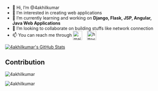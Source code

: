 - 👋 Hi, I’m @4akhilkumar
- 👀 I’m interested in creating web applications
- 🌱 I’m currently learning and working on **Django, Flask, JSP, Angular, Java Web Applications**
- 💞️ I’m looking to collaborate on building stuffs like network connection
- 📫 You can reach me through <a href="mailto:4akhilkumar@gmail.com"><img align="center" src="https://cdn.jsdelivr.net/npm/simple-icons@3.13.0/icons/gmail.svg" alt="mailto:4akhilkumar@gmail.com" height="30" width="30" /></a>&nbsp;&nbsp;&nbsp;&nbsp;<a href="https://t.me/activare"><img align="center" src="https://cdn.jsdelivr.net/npm/simple-icons@4.18.0/icons/telegram.svg" alt="https://t.me/activare" height="30" width="30" /></a>

[![4akhilkumar's GitHub Stats](https://github-readme-stats.vercel.app/api?username=4akhilkumar&show_icons=true)](https://github.com/4akhilkumar)

<p><img align="left" src="https://github-readme-stats.vercel.app/api/top-langs?username=4akhilkumar&show_icons=true&locale=en&layout=compact" alt="4akhilkumar" style="display: contents;max-width: 100%;" /></p>

## Contribution

<p><img align="center" src="https://github-readme-streak-stats.herokuapp.com/?user=4akhilkumar&" alt="4akhilkumar" /></p>

<p align="left"> <img src="https://komarev.com/ghpvc/?username=4akhilkumar&label=Profile%20views&color=0e75b6&style=flat" alt="4akhilkumar" /> </p>
<!---
4akhilkumar/4akhilkumar is a ✨ special ✨ repository because its `README.md` (this file) appears on your GitHub profile.
You can click the Preview link to take a look at your changes.
--->
